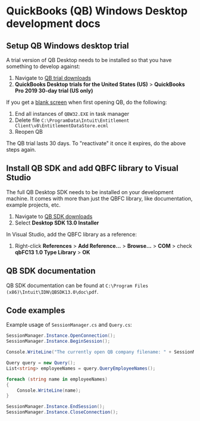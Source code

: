 # QuickBooks (QB) Windows Desktop development docs

## Setup QB Windows desktop trial

A trial version of QB Desktop needs to be installed so that you have something to develop against:

1. Navigate to [QB trial downloads](https://community.intuit.com/articles/1207255-quickbooks-desktop-trial-links-us-uk-ca)
1. **QuickBooks Desktop trials for the United States (US)** > **QuickBooks Pro 2019 30-day trial (US only)**

If you get a [blank screen](https://community.intuit.com/articles/1501402-re-create-damaged-entitlementdatastore-ecml-file-to-resolve-license-and-registration-issues) when first opening QB, do the following:

1. End all instances of `QBW32.EXE` in task manager
1. Delete file `C:\ProgramData\Intuit\Entitlement Client\v8\EntitlementDataStore.ecml`
1. Reopen QB

The QB trial lasts 30 days. To "reactivate" it once it expires, do the above steps again. 

## Install QB SDK and add QBFC library to Visual Studio

The full QB Desktop SDK needs to be installed on your development machine. It comes with more than just the QBFC library, like documentation, example projects, etc.

1. Navigate to [QB SDK downloads](https://developer.intuit.com/docs/0200_quickbooks_desktop/0400_tools/quickbooks_desktop/download_the_sdk)
1. Select **Desktop SDK 13.0 Installer**

In Visual Studio, add the QBFC library as a reference:

1. Right-click **References** > **Add Reference...** > **Browse...** > **COM** > check **qbFC13 1.0 Type Library** > **OK**

## QB SDK documentation

QB SDK documentation can be found at `C:\Program Files (x86)\Intuit\IDN\QBSDK13.0\doc\pdf`.

## Code examples

Example usage of `SessionManager.cs` and `Query.cs`:

```cs
SessionManager.Instance.OpenConnection();
SessionManager.Instance.BeginSession();

Console.WriteLine("The currently open QB company filename: " + SessionManager.Instance.GetCurrentCompanyFileName());

Query query = new Query();
List<string> employeeNames = query.QueryEmployeeNames();

foreach (string name in employeeNames)
{
    Console.WriteLine(name);
}

SessionManager.Instance.EndSession();
SessionManager.Instance.CloseConnection();
```

